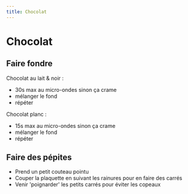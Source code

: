```yaml
---
title: Chocolat
---
```


# Chocolat

## Faire fondre

Chocolat au lait & noir : 

- 30s max au micro-ondes sinon ça crame
- mélanger le fond
- répéter

Chocolat planc : 

- 15s max au micro-ondes sinon ça crame
- mélanger le fond
- répéter

## Faire des pépites

- Prend un petit couteau pointu
- Couper la plaquette en suivant les rainures pour en faire des carrés
- Venir 'poignarder' les petits carrés pour éviter les copeaux